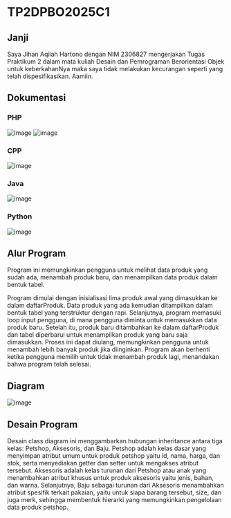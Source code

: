 # TP2DPBO2025C1

## Janji
Saya Jihan Aqilah Hartono dengan NIM 2306827 mengerjakan Tugas Praktikum 2 dalam mata kuliah Desain dan Pemrograman Berorientasi Objek untuk keberkahanNya maka saya tidak melakukan kecurangan seperti yang telah dispesifikasikan. Aamiin.

## Dokumentasi
### PHP
![image](https://github.com/user-attachments/assets/86a8871e-3b6c-453b-93c7-b352dd79a906)
![image](https://github.com/user-attachments/assets/ab900288-634b-4f13-8f1c-1005df410079)

### CPP
![image](https://github.com/user-attachments/assets/10582aa0-8d1a-4340-92fb-f11aaf8edefe)

### Java
![image](https://github.com/user-attachments/assets/a0b13e35-50e6-4115-bb17-23edc2799c28)

### Python
![image](https://github.com/user-attachments/assets/9d62c68a-c474-49ac-9a30-aaa32e45f0e2)

## Alur Program
Program ini memungkinkan pengguna untuk melihat data produk yang sudah ada, menambah produk baru, dan menampilkan data produk dalam bentuk tabel.

Program dimulai dengan inisialisasi lima produk awal yang dimasukkan ke dalam daftarProduk. Data produk yang ada kemudian ditampilkan dalam bentuk tabel yang terstruktur dengan rapi. Selanjutnya, program memasuki loop input pengguna, di mana pengguna diminta untuk memasukkan data produk baru. Setelah itu, produk baru ditambahkan ke dalam daftarProduk dan tabel diperbarui untuk menampilkan produk yang baru saja dimasukkan. Proses ini dapat diulang, memungkinkan pengguna untuk menambah lebih banyak produk jika diinginkan. Program akan berhenti ketika pengguna memilih untuk tidak menambah produk lagi, menandakan bahwa program telah selesai.

## Diagram
![image](https://github.com/user-attachments/assets/848c64f0-a27f-4bbc-91db-9a1cebb0ad72)

## Desain Program
Desain class diagram ini menggambarkan hubungan inheritance antara tiga kelas: Petshop, Aksesoris, dan Baju. Petshop adalah kelas dasar yang menyimpan atribut umum untuk produk petshop yaitu id, nama, harga, dan stok, serta menyediakan getter dan setter untuk mengakses atribut tersebut. Aksesoris adalah kelas turunan dari Petshop atau anak yang menambahkan atribut khusus untuk produk aksesoris yaitu jenis, bahan, dan warna. Selanjutnya, Baju sebagai turunan dari Aksesoris menambahkan atribut spesifik terkait pakaian, yaitu untuk siapa barang tersebut, size, dan juga merk, sehingga membentuk hierarki yang memungkinkan pengelolaan data produk petshop.

